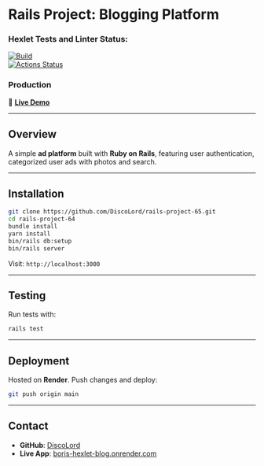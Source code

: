 # **Rails Project: Blogging Platform**

### Hexlet Tests and Linter Status:
[![Build](https://github.com/DiscoLord/rails-project-65/actions/workflows/ci.yml/badge.svg)](https://github.com/DiscoLord/rails-project-65/actions)  
[![Actions Status](https://github.com/DiscoLord/rails-project-65/actions/workflows/hexlet-check.yml/badge.svg)](https://github.com/DiscoLord/rails-project-65/actions)

### **Production**
🔗 **[Live Demo]()**

---

## **Overview**
A simple **ad platform** built with **Ruby on Rails**, featuring user authentication, categorized user ads with photos and search.

---

## **Installation**
```sh
git clone https://github.com/DiscoLord/rails-project-65.git
cd rails-project-64
bundle install
yarn install
bin/rails db:setup
bin/rails server
```
Visit: `http://localhost:3000`

---

## **Testing**
Run tests with:
```sh
rails test
```

---

## **Deployment**
Hosted on **Render**. Push changes and deploy:
```sh
git push origin main
```

---

## **Contact**
- **GitHub**: [DiscoLord](https://github.com/DiscoLord)
- **Live App**: [boris-hexlet-blog.onrender.com]()